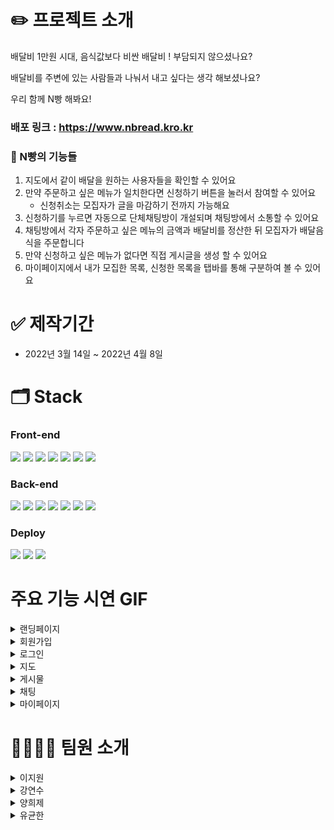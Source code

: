 


# ✏️ 프로젝트 소개
배달비 1만원 시대, 음식값보다 비싼 배달비 ! 부담되지 않으셨나요?

배달비를 주변에 있는 사람들과 나눠서 내고 싶다는 생각 해보셨나요?

우리 함께 N빵 해봐요!

### 배포 링크 : https://www.nbread.kro.kr

### 🍞 N빵의 기능들

1. 지도에서 같이 배달을 원하는 사용자들을 확인할 수 있어요
2. 만약 주문하고 싶은 메뉴가 일치한다면 신청하기 버튼을 눌러서 참여할 수 있어요
    - 신청취소는 모집자가 글을 마감하기 전까지 가능해요
3. 신청하기를 누르면 자동으로 단체채팅방이 개설되며 채팅방에서 소통할 수 있어요
4. 채팅방에서 각자 주문하고 싶은 메뉴의 금액과 배달비를 정산한 뒤 모집자가 배달음식을 주문합니다
5. 만약 신청하고 싶은 메뉴가 없다면 직접 게시글을 생성 할 수 있어요
6. 마이페이지에서 내가 모집한 목록, 신청한 목록을 탭바를 통해 구분하여 볼 수 있어요

 
# ✅ 제작기간
- 2022년 3월 14일 ~ 2022년 4월 8일

# 🗂 Stack
### Front-end

<img src="https://img.shields.io/badge/react-61DAFB?style=for-the-badge&logo=react&logoColor=black"> <img src="https://img.shields.io/badge/html5-E34F26?style=for-the-badge&logo=html5&logoColor=white">
<img src="https://img.shields.io/badge/axios-6F02B5?style=for-the-badge&logo=&logoColor=black"> 
<img src="https://img.shields.io/badge/javascript-F7DF1E?style=for-the-badge&logo=javascript&logoColor=black"> 
<img src="https://img.shields.io/badge/styledcomponents-DB7093?style=for-the-badge&logo=styled-components&logoColor=black"> 
<img src="https://img.shields.io/badge/ReactKakaomapSDK-FFCD00?style=for-the-badge&logo=Kakao&logoColor=black"> 
<img src="https://img.shields.io/badge/redux-764ABC?style=for-the-badge&logo=redux&logoColor=black"> 



### Back-end
<img src="https://img.shields.io/badge/express-000000?style=for-the-badge&logo=express&logoColor=white"> <img src="https://img.shields.io/badge/Sequelize-52B0E7?style=for-the-badge&logo=Sequelize&logoColor=white"> 
<img src="https://img.shields.io/badge/javascript-F7DF1E?style=for-the-badge&logo=javascript&logoColor=black"> 
<img src="https://img.shields.io/badge/Jwt-010101?style=for-the-badge&logo=jwt&logoColor=black"> 
<img src="https://img.shields.io/badge/MySQL-4479A1?style=for-the-badge&logo=MySQL&logoColor=white"> 
<img src="https://img.shields.io/badge/socket.io-010101?style=for-the-badge&logo=socket.io&logoColor=white">
<img src="https://img.shields.io/badge/node.js-339933?style=for-the-badge&logo=Node.js&logoColor=white">



### Deploy
<img src="https://img.shields.io/badge/S3-EC1C24?style=for-the-badge&logo=&logoColor=white"> <img src="https://img.shields.io/badge/ec2-FF9900?style=for-the-badge&logo=&logoColor=white"> <img src="https://img.shields.io/badge/codepipeline-006600?style=for-the-badge&logo=&logoColor=white">



# 주요 기능 시연 GIF

<details>
<summary>랜딩페이지</summary>
<div markdown="1">    

<img src="https://user-images.githubusercontent.com/86206374/162785319-7ca2ce71-604f-4fbe-960f-c33b6d767a69.gif" width="650" height="400"/>
<img src="https://user-images.githubusercontent.com/86206374/162784316-1c011435-c64c-4cf6-b9a2-a6328b63ac63.gif" width="170" height="400"/>

    
</div>
</details>

<details>
<summary>회원가입</summary>
<div markdown="1">    

<img src="https://user-images.githubusercontent.com/86206374/162785943-3714eed3-733f-4a62-96e5-dbd7d60e668b.gif" width="650" height="400"/>
<img src="https://user-images.githubusercontent.com/86206374/162785580-b8740a67-5d40-43c3-b0cc-0d5747182043.gif" width="170" height="400"/>

    
</div>
</details>



<details>
<summary>로그인</summary>
<div markdown="1">    

<img src="https://user-images.githubusercontent.com/86206374/162618966-613cba73-7d75-49f3-b1d1-548186591ff6.gif" width="650" height="400"/>
<img src="https://user-images.githubusercontent.com/86206374/162618984-86d3cf2b-34d8-46e9-91c1-f0a50c39c355.gif" width="170" height="400"/>

    
</div>
</details>

<details>
<summary>지도</summary>
<div markdown="1">    

👉 검색시 위치 변경
    
<img src="https://user-images.githubusercontent.com/86206374/162787268-b037b2fb-1d78-4e5b-80ca-1b50dab9bbc9.gif" width="650" height="400"/>
<img src="https://user-images.githubusercontent.com/86206374/162786191-587e73ff-abb1-49e3-9441-4453bb7a6d41.gif" width="170" height="400"/>

    
 👉 지도 안의 게시물만 출력
    
<img src="https://user-images.githubusercontent.com/86206374/162787776-b072072a-ca33-4348-b983-f21e1e22db08.gif" width="650" height="400"/>
<img src="https://user-images.githubusercontent.com/86206374/162787890-73afa9fe-c9db-480e-8733-1a2b0e5e77d1.gif" width="170" height="400"/>

👉일정 크기 이하일때 출력  
    
<img src="https://user-images.githubusercontent.com/86206374/162789586-106845cb-5b8c-4729-8dde-2c484e6fb942.gif" width="650" height="400"/>
<img src="https://user-images.githubusercontent.com/86206374/162788063-02b51bfb-c7a1-404b-b01d-7d2747e6baa1.gif" width="170" height="400"/>
    
</div>
</details>


<details>
<summary>게시물</summary>
<div markdown="1">    

👉 글 작성
    
<img src="https://user-images.githubusercontent.com/86206374/162861996-130c163f-9664-4e25-9d58-fdd1701b247f.gif" width="650" height="400"/>
<img src="https://user-images.githubusercontent.com/86206374/162861135-672b4aab-540d-4d92-ae26-1cda3c4797fc.gif" width="170" height="400"/>

    
 👉 신청 • 신청 취소
    
<img src="https://user-images.githubusercontent.com/86206374/162861864-7dab92c5-77da-4ab3-9d76-e76947523cd5.gif" width="650" height="400"/>
<img src="https://user-images.githubusercontent.com/86206374/162861547-0855e348-3f50-4d58-b811-d1c7c499adf7.gif" width="170" height="400"/>

👉 마감
    
<img src="https://user-images.githubusercontent.com/86206374/162861728-f792f400-a9d5-4ec2-9a3c-14abea49eb33.gif" width="650" height="400"/>
<img src="https://user-images.githubusercontent.com/86206374/162861478-7d389979-58ef-4ee4-8a8f-7d0d51f3f280.gif" width="170" height="400"/>
    
👉 수정 • 삭제
    
<img src="https://user-images.githubusercontent.com/86206374/162862128-2f9f9bf1-f013-443d-8c5c-06d73249a481.gif" width="650" height="400"/>
<img src="https://user-images.githubusercontent.com/86206374/162861029-2fd6e496-c207-4d0f-a118-281f4876839f.gif" width="170" height="400"/>    
    
</div>
</details>

<details>
<summary>채팅</summary>
<div markdown="1">    

👉 게시물 생성시 채팅방 개설
    
<img src="https://user-images.githubusercontent.com/86206374/162862746-1ce87932-1981-47bc-b129-269de385b55d.gif" width="650" height="400"/>
<img src="https://user-images.githubusercontent.com/86206374/162861356-404548a9-db0f-48c7-8eef-ccc408337613.gif" width="170" height="400"/>

    
 👉 게시물 신청시 채팅방 참여
    
<img src="https://user-images.githubusercontent.com/86206374/162861864-7dab92c5-77da-4ab3-9d76-e76947523cd5.gif" width="650" height="400"/>
<img src="https://user-images.githubusercontent.com/86206374/162862671-374b7f19-7afe-4753-a47b-1f874330da2c.gif" width="170" height="400"/>

👉 대화하기 / 나가기
    
<img src="https://user-images.githubusercontent.com/86206374/162862543-170f48c8-e02d-47e6-91ac-d60d3f51422b.gif" width="650" height="400"/>
<img src="https://user-images.githubusercontent.com/86206374/162862608-3730d2f5-9528-49f5-8ee6-854425b7650d.gif" width="170" height="400"/>

    
</div>
</details>

<details>
<summary>마이페이지 </summary>
<div markdown="1">    

👉 정보 수정
    
<img src="https://user-images.githubusercontent.com/86206374/162863324-cf413379-2534-4039-a9cb-36f64735ba83.gif" width="650" height="400"/>
<img src="https://user-images.githubusercontent.com/86206374/162863316-765196a4-a8b2-4517-b5b9-d40ed281fd44.gif" width="170" height="400"/>

    
 👉 프로필 사진
    
<img src="https://user-images.githubusercontent.com/86206374/162863417-3285fae6-92e4-439c-84bb-1ce75490f055.gif" width="650" height="400"/>

👉 회원 탈퇴
    
<img src="https://user-images.githubusercontent.com/86206374/162863544-d2a115ca-c6e3-4c25-bc45-70f324f2d31a.gif" width="650" height="400"/>
<img src="https://user-images.githubusercontent.com/86206374/162863424-f40077d5-a74d-48ba-a27d-99c69fe896ae.gif" width="170" height="400"/>

👉 개설목록 • 신청목록 
    
<img src="https://user-images.githubusercontent.com/86206374/162863557-afb6c179-ba10-417b-a144-d49934e3744e.gif" width="650" height="400"/>
<img src="https://user-images.githubusercontent.com/86206374/162863562-5ac0dc0a-875a-45c2-ae2a-e2e775b9f63d.gif" width="170" height="400"/>

    
</div>
</details>



# 👨‍👨‍👧‍👦 팀원 소개 
<details>
<summary>이지원</summary>
<div markdown="1">    
   
💁‍♀️ **프론트엔드 팀장**
    
- 와이어 프레임
- 프로토 타입
- 게시글 CRUD
- 지도 API
- 반응형 CSS

</div>
</details>


<details>
<summary>강연수</summary>
<div markdown="1"> 
      
💁‍♀️ **프론트엔드**
    
- 와이어 프레임
- 프로토 타입
- 유저 CRUD 
- 랜딩페이지
- 반응형 CSS



</div>
</details>


<details>
<summary>양희제</summary>
<div markdown="1">    
   
💁‍♂️ **백엔드**
- 게시글 CRUD
- 데이터 베이스 관리
- CodePipeline을 이용한 배포 자동화
- Let's Encrypt를 이용한 HTTPS 적용

</div>
</details>

<details>
<summary>유균한</summary>
<div markdown="1">    
   
💁‍♂️ **백엔드**
- 유저 CRUD
- Socket.io를 통한 실시간 채팅
- Let's Encrypt를 이용한 HTTPS 적용

</div>
</details>
